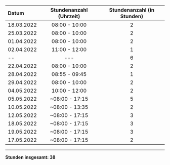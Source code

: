| Datum      | Stundenanzahl (Uhrzeit) | Stundenanzahl (in Stunden) |
| :--------- | :---------------------: | :------------------------: |
| 18.03.2022 |      08:00 - 10:00      |             2              |
| 25.03.2022 |      08:00 - 10:00      |             2              |
| 01.04.2022 |      08:00 - 10:00      |             2              |
| 02.04.2022 |      11:00 - 12:00      |             1              |
|     --     |           ---           |             6              |
| 22.04.2022 |      08:00 - 10:00      |             2              |
| 28.04.2022 |      08:55 - 09:45      |             1              |
| 29.04.2022 |      08:00 - 10:00      |             2              |
| 04.05.2022 |      10:00 - 12:00      |             2              |
| 05.05.2022 |     ~08:00 - 17:15      |             5              |
| 10.05.2022 |     ~08:00 - 13:35      |             2              |
| 12.05.2022 |     ~08:00 - 17:15      |             3              |
| 18.05.2022 |     ~08:00 - 17:15      |             3              |
| 19.05.2022 |     ~08:00 - 17:15      |             3              |
| 17.05.2022 |     ~08:00 - 17:15      |             2              |
---


**Stunden insgesamt: 38**

